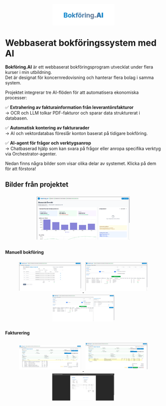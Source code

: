 <img src="images/logo.png" alt="KoncernBok logo" width="200" style="display: block; margin: 0 auto;">

# Webbaserat bokföringssystem med AI

**Bokföring.AI** är ett webbaserat bokföringsprogram utvecklat under flera kurser i min utbildning.  
Det är designat för koncernredovisning och hanterar flera bolag i samma system.

Projektet integrerar tre AI-flöden för att automatisera ekonomiska processer:

✅ **Extrahering av fakturainformation från leverantörsfakturor**  
→ OCR och LLM tolkar PDF-fakturor och sparar data strukturerat i databasen.

✅ **Automatisk kontering av fakturarader**  
→ AI och vektordatabas föreslår konton baserat på tidigare bokföring.

✅ **AI-agent för frågor och verktygsanrop**  
→ Chatbaserad hjälp som kan svara på frågor eller anropa specifika verktyg via Orchestrator-agenter.

Nedan finns några bilder som visar olika delar av systemet. Klicka på dem för att förstora!

<h2>Bilder från projektet</h2>

<p align="center">
  <a href="images/start.png" target="_blank">
    <img src="images/start.png" alt="Skärm 1" width="300" style="margin:10px;">
  </a>
</p>

<h4>Manuell bokföring</h4>

<p align="center">
  <a href="images/manuall_journal_entry.png" target="_blank">
    <img src="images/manuall_journal_entry.png" alt="Skärm 1" width="200" style="margin:5px;">
  </a>
  <a href="images/list_transaktions.png" target="_blank">
    <img src="images/list_transaktions.png" alt="Skärm 1" width="200" style="margin:5px;">
  </a>
  <a href="images/list_transaktions_with_detail.png" target="_blank">
    <img src="images/list_transaktions_with_detail.png" alt="Skärm 1" width="200" style="margin:5px;">
  </a>
</p>

<h4>Fakturering</h4>

<p align="center">
  <a href="images/invoice_products.png" target="_blank">
    <img src="images/invoice_products.png" alt="Skärm 1" width="200" style="margin:5px;">
  </a>
  <a href="images/invioce_ready.png" target="_blank">
    <img src="images/invioce_ready.png" alt="Skärm 1" width="200" style="margin:5px;">
  </a>
  <a href="images/invoice_preview.png" target="_blank">
    <img src="images/invoice_preview.png" alt="Skärm 1" width="200" style="margin:5px;">
  </a>
</p>
